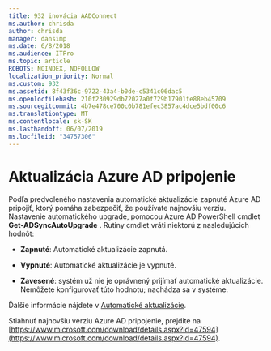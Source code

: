 ```yaml
---
title: 932 inovácia AADConnect
ms.author: chrisda
author: chrisda
manager: dansimp
ms.date: 6/8/2018
ms.audience: ITPro
ms.topic: article
ROBOTS: NOINDEX, NOFOLLOW
localization_priority: Normal
ms.custom: 932
ms.assetid: 8f43f36c-9722-43a4-b0de-c5341c06dac5
ms.openlocfilehash: 210f230929db72027a0f729b17901fe88eb45709
ms.sourcegitcommit: 4b7e478ce700c0b781efec3857ac4dce5bdf00c6
ms.translationtype: MT
ms.contentlocale: sk-SK
ms.lasthandoff: 06/07/2019
ms.locfileid: "34757306"
---
```

# <a name="upgrade-azure-ad-connect"></a>Aktualizácia Azure AD pripojenie

Podľa predvoleného nastavenia automatické aktualizácie zapnuté Azure AD pripojiť, ktorý pomáha zabezpečiť, že používate najnovšiu verziu. Nastavenie automatického upgrade, pomocou Azure AD PowerShell cmdlet **Get-ADSyncAutoUpgrade** . Rutiny cmdlet vráti niektorú z nasledujúcich hodnôt: 

- **Zapnuté**: Automatické aktualizácie zapnutá.

- **Vypnuté**: Automatické aktualizácie je vypnuté.

- **Zavesené**: systém už nie je oprávnený prijímať automatické aktualizácie. Nemôžete konfigurovať túto hodnotu; nachádza sa v systéme. 

Ďalšie informácie nájdete v [Automatické aktualizácie](https://docs.microsoft.com/azure/active-directory/connect/active-directory-aadconnect-feature-automatic-upgrade).

Stiahnuť najnovšiu verziu Azure AD pripojenie, prejdite na [https://www.microsoft.com/download/details.aspx?id=47594](https://www.microsoft.com/download/details.aspx?id=47594).
